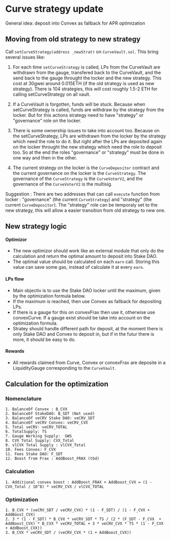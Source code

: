 # Curve strategy update

General idea: deposit into Convex as fallback for APR optimization


## Moving from old strategy to new strategy

Call `setCurveStrategy(address _newStrat)` on `CurveVault.sol`. 
This bring several issues like:
1. For each time `setCurveStrategy` is called, LPs from the CurveVault are withdrawn from the gauge, transfered back to the CurveVault, and the send back to the gauge throught the locker and the new strategy. 
This cost at 30gwei around 0.015ETH (if the old strategy is used as new strategy). There is 104 strategies, this will cost roughly 1.5-2 ETH for calling setCurveStrategy on all vault. 

2. If a CurveVault is forgotten, funds will be stuck. Because when setCurveStrategy is called, funds are withdraw by the strategy from the locker. But for this actions strategy need to have "strategy" or "governance" role on the locker. 

3. There is some ownership issues to take into account too. Because on the setCurveStrategy, LPs are withdrawn from the locker by the strategy which need the role to do it. But right after the LPs are deposited again on the locker throught the new strategy which need the role to deposit too. So at the end the roles "governance" or "strategy" must be done in one way and then in the other. 

4. The current strategy on the locker is the `CurveDepositor` contract and the current governance on the locker is the `CurveStrategy`. The governance of the `CurveStrategy` is the `CurveVoterV2`, and the governance of the `CurveVoterV2` is the multisig.

Suggestion : There are two addresses that can call `execute` function from locker : "governance" (the current `CurveStrategy`) and "strategy" (the current `CurveDepositor`). The "strategy" role can be temporaly set to the new strategy, this will allow a easier transition from old strategy to new one.
## New strategy logic


#### Optimizor
- The new optimizor should work like an external module that only do the calculation and return the optimal amount to deposit into Stake DAO. 
- The optimal value should be calculated on each `earn` call. Storing this value can save some gas, instead of calculate it at every `earn`.

#### LPs flow
- Main objectiv is to use the Stake DAO locker until the maximum, given by the optimization formula below.
- If the maximum is reached, then use Convex as fallback for depositing LPs. 
- If there is a gauge for this on convexFrax then use it, otherwise use convexCurve. If a gauge exist should be take into account on the optimization formula. 
- Stratey should handle different path for deposit, at the moment there is only Stake DAO and Convex to deposit in, but if in the futur there is more, it should be easy to do.

#### Rewards
- All rewards claimed from Curve, Convex or convexFrax are deposite in a LiquidityGauge corresponding to the `CurveVault`.
## Calculation for the optimization

### Nomenclature
    1. BalanceOf Convex : B_CVX 
    2. BalanceOf StakeDAO: B_SDT (Not used)
    3. BalanceOf veCRV Stake DAO: veCRV_SDT
    4. BalanceOf veCRV Convex: veCRV_CVX 
    5. Total veCRV: veCRV_TOTAL
    6. TotalSupply: TS
    7. Gauge Working Supply:  GWS
    8. CVX Total Supply: CVX_Total
    9. vlCVX Total Supply : vlCVX_Total
    10. Fees Convex: F_CVX
    11. Fees Stake DAO: F_SDT
    12. Boost from Frax : AddBoost_FRAX (tbd)

### Calculation
    1. Additional convex boost : AddBoost_FRAX + AddBoost_CVX = (1 - CVX_Total / 10^8) * veCRV_CVX / vlCVX_TOTAL 

### Optimization
    1. B_CVX * (veCRV_SDT / veCRV_CVX) * (1 - F_SDT) / (1 - F_CVX + AddBoost_CVX)
    2. 3 * (1 - F_SDT) * B_CVX * veCRV_SDT * TS / (2 * (F_SDT - F_CVX  + AddBoost_CVX) * B_CVX * veCRV_TOTAL + 3 * veCRV_CVX * TS * (1 - F_CVX + AddBoost_CVX))
    3. B_CVX * veCRV_SDT / (veCRV_CVX * (1 + AddBoost_CVX))